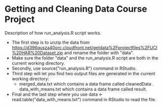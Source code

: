 # Getting and Cleaning Data Course Project

Description of  how run_analysis.R script works.
* The first step is to  unzip the data from https://d396qusza40orc.cloudfront.net/getdata%2Fprojectfiles%2FUCI%20HAR%20Dataset.zip and rename the folder with "data".
* Make sure the folder "data" and the run_analysis.R script are both in the current working directory.
* Secondly, use source("run_analysis.R") command in RStudio. 
* Third step will let you  find two output files are generated in the current working directory:
  - merged_data.txt which contains a data frame called cleanedData .  data_with_means.txt which  contains a data frame called result.
* Final and the last step where you use data <- read.table("data_with_means.txt") command in RStudio to read the file. 
